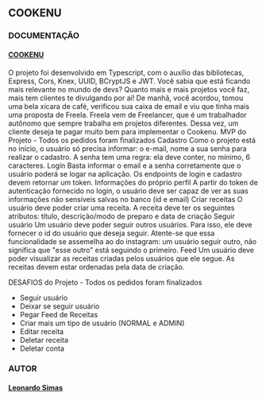 ## COOKENU
### **DOCUMENTAÇÃO**
#### **[COOKENU](https://documenter.getpostman.com/view/21552015/2s7YfLic1v)**

O projeto foi desenvolvido em Typescript, com o auxílio das bibliotecas, Express, Cors, Knex, UUID, BCryptJS e JWT.
Você sabia que está ficando mais relevante no mundo de devs? Quanto mais e mais projetos você faz, mais tem clientes te divulgando por aí!
De manhã, você acordou, tomou uma bela xícara de café, verificou sua caixa de email e viu que tinha mais uma proposta de Freela. Freela vem de Freelancer, que é um trabalhador autônomo que sempre trabalha em projetos diferentes. Dessa vez, um cliente deseja te pagar muito bem para implementar o Cookenu.
MVP do Projeto - Todos os pedidos foram finalizados
Cadastro Como o projeto está no início, o usuário só precisa informar: o e-mail, nome a sua senha para realizar o cadastro. A senha tem uma regra: ela deve conter, no mínimo, 6 caracteres.
Login Basta informar o email e a senha corretamente que o usuário poderá se logar na aplicação. Os endpoints de login e cadastro devem retornar um token.
Informações do próprio perfil A partir do token de autenticação fornecido no login, o usuário deve ser capaz de ver as suas informações não sensíveis salvas no banco (id e email)
Criar receitas O usuário deve poder criar uma receita. A receita deve ter os seguintes atributos: título, descrição/modo de preparo e data de criação
Seguir usuário Um usuário deve poder seguir outros usuários. Para isso, ele deve fornecer o id do usuário que deseja seguir. Atente-se que essa funcionalidade se assemelha ao do instagram: um usuário seguir outro, não significa que "esse outro" está seguindo o primeiro.
Feed
Um usuário deve poder visualizar as receitas criadas pelos usuários que ele segue. As receitas devem estar ordenadas pela data de criação.

DESAFIOS do Projeto - Todos os pedidos foram finalizados
* Seguir usuário
* Deixar se seguir usuário
* Pegar Feed de Receitas
* Criar mais um tipo de usuário (NORMAL e ADMIN)
* Editar receita
* Deletar receita
* Deletar conta


### **AUTOR**
#### **[Leonardo Simas](https://github.com/leonardosimas)**


